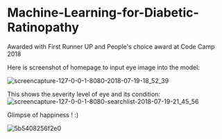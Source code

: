 # Machine-Learning-for-Diabetic-Ratinopathy
Awarded with First Runner UP and People's choice award at Code Camp 2018 

Here is screenshot of homepage to input eye image into the model:<br>

![screencapture-127-0-0-1-8080-2018-07-19-18_52_39](https://user-images.githubusercontent.com/24986485/43061608-a108e7e4-8e75-11e8-88ac-b112efd82525.png)


This shows the severity level of eye and its condition: <br>
![screencapture-127-0-0-1-8080-searchlist-2018-07-19-21_45_56](https://user-images.githubusercontent.com/24986485/43061614-a3308cd4-8e75-11e8-911a-d12e51adae2d.png)

Glimpse of happiness ! :) <br>

![5b5408256f2e0](https://user-images.githubusercontent.com/24986485/43061876-9f49c6a2-8e76-11e8-93d8-5dae9ab5f755.jpg)


